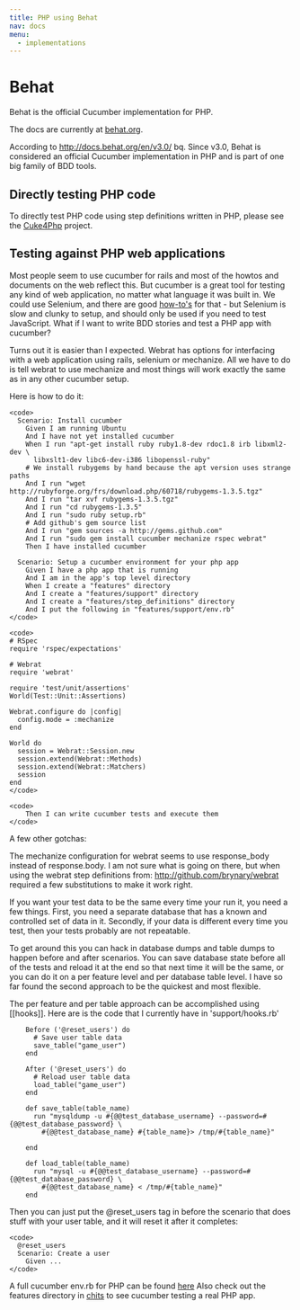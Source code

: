 ```yaml
---
title: PHP using Behat
nav: docs
menu:
  - implementations
---
```


# Behat

Behat is the official Cucumber implementation for PHP.

The docs are currently at [behat.org](http://behat.org).

According to http://docs.behat.org/en/v3.0/ bq. Since v3.0, Behat is considered
an official Cucumber implementation in PHP and is part of one big family of BDD
tools.

## Directly testing PHP code


To directly test PHP code using step definitions written in PHP, please see the [Cuke4Php](https://github.com/olbrich/cuke4php) project.

Testing against PHP web applications
------------------------------------

Most people seem to use cucumber for rails and most of the howtos and documents on the web reflect this. But cucumber is a great tool for testing any kind of web application, no matter what language it was built in. We could use Selenium, and there are good [how-to's](http://wiki.github.com/cucumber/cucumber/setting-up-selenium) for that - but Selenium is slow and clunky to setup, and should only be used if you need to test JavaScript. What if I want to write BDD stories and test a PHP app with cucumber?

Turns out it is easier than I expected. Webrat has options for interfacing with a web application using rails, selenium or mechanize. All we have to do is tell webrat to use mechanize and most things will work exactly the same as in any other cucumber setup.

Here is how to do it:

    <code>
      Scenario: Install cucumber
        Given I am running Ubuntu
        And I have not yet installed cucumber
        When I run "apt-get install ruby ruby1.8-dev rdoc1.8 irb libxml2-dev \
          libxslt1-dev libc6-dev-i386 libopenssl-ruby"
        # We install rubygems by hand because the apt version uses strange paths
        And I run "wget http://rubyforge.org/frs/download.php/60718/rubygems-1.3.5.tgz"
        And I run "tar xvf rubygems-1.3.5.tgz"
        And I run "cd rubygems-1.3.5"
        And I run "sudo ruby setup.rb"
        # Add github's gem source list
        And I run "gem sources -a http://gems.github.com"
        And I run "sudo gem install cucumber mechanize rspec webrat"
        Then I have installed cucumber

      Scenario: Setup a cucumber environment for your php app
        Given I have a php app that is running
        And I am in the app's top level directory
        When I create a "features" directory
        And I create a "features/support" directory
        And I create a "features/step_definitions" directory
        And I put the following in "features/support/env.rb"
    </code>

    <code>
    # RSpec
    require 'rspec/expectations'

    # Webrat
    require 'webrat'

    require 'test/unit/assertions'
    World(Test::Unit::Assertions)

    Webrat.configure do |config|
      config.mode = :mechanize
    end

    World do
      session = Webrat::Session.new
      session.extend(Webrat::Methods)
      session.extend(Webrat::Matchers)
      session
    end
    </code>

    <code>
        Then I can write cucumber tests and execute them
    </code>

A few other gotchas:

The mechanize configuration for webrat seems to use response\_body instead of
response.body. I am not sure what is going on there, but when using the webrat
step definitions from: http://github.com/brynary/webrat required a few
substitutions to make it work right.

If you want your test data to be the same every time your run it, you need a few
things. First, you need a separate database that has a known and controlled set
of data in it. Secondly, if your data is different every time you test, then
your tests probably are not repeatable.

To get around this you can hack in database dumps and table dumps to happen
before and after scenarios. You can save database state before all of the tests
and reload it at the end so that next time it will be the same, or you can do it
on a per feature level and per database table level. I have so far found the
second approach to be the quickest and most flexible.

The per feature and per table approach can be accomplished using \[\[hooks\]\].
Here are is the code that I currently have in 'support/hooks.rb'

```
    Before ('@reset_users') do
      # Save user table data
      save_table("game_user")
    end

    After ('@reset_users') do
      # Reload user table data
      load_table("game_user")
    end

    def save_table(table_name)
      run "mysqldump -u #{@@test_database_username} --password=#{@@test_database_password} \
        #{@@test_database_name} #{table_name}> /tmp/#{table_name}"

    end

    def load_table(table_name)
      run "mysql -u #{@@test_database_username} --password=#{@@test_database_password} \
        #{@@test_database_name} < /tmp/#{table_name}"
    end
```

Then you can just put the @reset\_users tag in before the scenario that does
stuff with your user table, and it will reset it after it completes:

    <code>
      @reset_users
      Scenario: Create a user
        Given ...
    </code>

A full cucumber env.rb for PHP can be found
[here](http://gist.github.com/188166) Also check out the features directory in
[chits](http://github.com/mikeymckay/chits) to see cucumber testing a real PHP
app.
